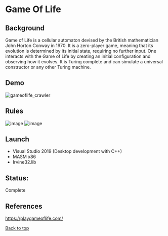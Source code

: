 # Game Of Life

## Background
Game of Life is a cellular automaton devised by the British mathematician John Horton Conway in 1970. It is a zero-player game, meaning that its evolution is determined by its initial state, requiring no further input. One interacts with the Game of Life by creating an initial configuration and observing how it evolves. It is Turing complete and can simulate a universal constructor or any other Turing machine.

## Demo
![gameoflife_crawler](https://en.wikipedia.org/wiki/Conway%27s_Game_of_Life)

## Rules
![image](https://user-images.githubusercontent.com/77756530/166131142-0ec31556-35ff-44f0-b16f-1dddc5e97f11.png)
![image](https://user-images.githubusercontent.com/77756530/166131149-367b3f37-3fea-41c3-8a30-a3deb5681792.png)

## Launch
* Visual Studio 2019 (Desktop development with C++)
* MASM x86
* Irvine32.lib

## Status:
Complete

## References
https://playgameoflife.com/

[Back to top](#)
